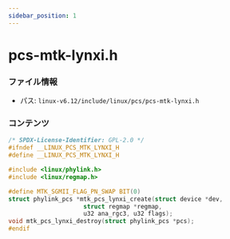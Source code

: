 ```yaml
---
sidebar_position: 1
---
```

# pcs-mtk-lynxi.h

### ファイル情報

- パス: `linux-v6.12/include/linux/pcs/pcs-mtk-lynxi.h`

### コンテンツ

```h
/* SPDX-License-Identifier: GPL-2.0 */
#ifndef __LINUX_PCS_MTK_LYNXI_H
#define __LINUX_PCS_MTK_LYNXI_H

#include <linux/phylink.h>
#include <linux/regmap.h>

#define MTK_SGMII_FLAG_PN_SWAP BIT(0)
struct phylink_pcs *mtk_pcs_lynxi_create(struct device *dev,
					 struct regmap *regmap,
					 u32 ana_rgc3, u32 flags);
void mtk_pcs_lynxi_destroy(struct phylink_pcs *pcs);
#endif

```

